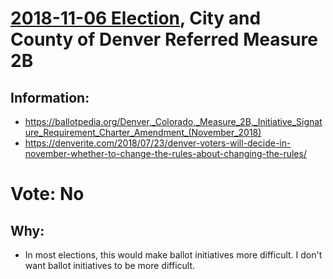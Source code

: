 # [2018-11-06 Election](../../README.md), City and County of Denver Referred Measure 2B

## Information:

* https://ballotpedia.org/Denver,_Colorado,_Measure_2B,_Initiative_Signature_Requirement_Charter_Amendment_(November_2018)
* https://denverite.com/2018/07/23/denver-voters-will-decide-in-november-whether-to-change-the-rules-about-changing-the-rules/

# Vote: No

## Why:

* In most elections, this would make ballot initiatives more difficult. I don't want ballot initiatives to be more difficult.
